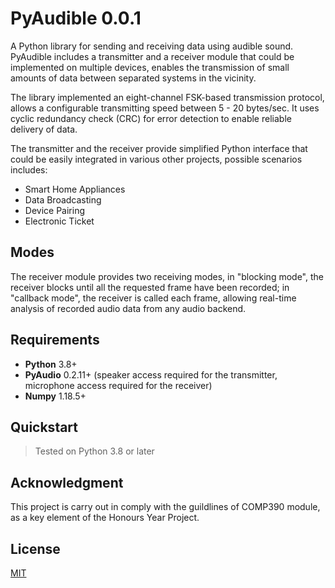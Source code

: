 # PyAudible 0.0.1

A Python library for sending and receiving data using audible sound. PyAudible includes a transmitter and a receiver module that could be implemented on multiple devices, enables the transmission of small amounts of data between separated systems in the vicinity.

The library implemented an eight-channel FSK-based transmission protocol, allows a configurable transmitting speed between 5 - 20 bytes/sec. It uses cyclic redundancy check (CRC) for error detection to enable reliable delivery of data.  

The transmitter and the receiver provide simplified Python interface that could be easily integrated in various other projects, possible scenarios includes:

 - Smart Home Appliances
 - Data Broadcasting
 - Device Pairing
 - Electronic Ticket

## Modes

The receiver module provides two receiving modes, in "blocking mode", the receiver blocks until all the requested frame have been recorded; in "callback mode", the receiver is called each frame, allowing real-time analysis of recorded audio data from any audio backend.

## Requirements

* **Python** 3.8+
* **PyAudio** 0.2.11+ (speaker access required for the transmitter, microphone access required for the receiver)
* **Numpy** 1.18.5+



## Quickstart

> Tested on Python 3.8 or later  


## Acknowledgment

This project is carry out in comply with the guildlines of COMP390 module, as a key element of the Honours Year Project.








## License
[MIT](https://choosealicense.com/licenses/mit/)
